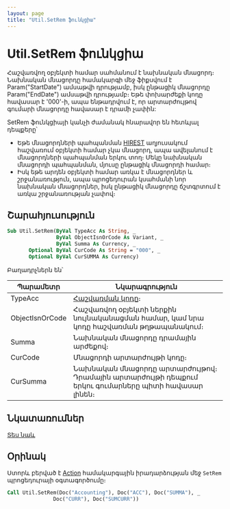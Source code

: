 ```yaml
---
layout: page
title: "Util.SetRem ֆունկցիա"
---
```


# Util.SetRem ֆունկցիա

Հաշվառվող օբյեկտի համար սահմանում է նախնական մնացորդ։ 
Նախնական մնացորդը համակարգի մեջ ֆիքսվում է Param("StartDate") ամսաթվի դրությամբ, իսկ ընթացիկ մնացորդը Param("EndDate") ամսաթվի դրությամբ։ 
Եթե փոխարժեքի կոդը հավասար է '000'-ի, ապա ենթադրվում է, որ արտարժույթով գումարի մնացորդը հավասար է դրամի չափին:

SetRem ֆունկցիայի կանչի ժամանակ հնարավոր են հետևյալ դեպքերը՝
* Եթե մնացորդների պահպանման [HIREST](../../../Database/Hirest2.html) աղյուսակում հաշվառում օբյեկտի համար չկա մնացորդ, ապա ավելանում է մնացորդների պահպանման երկու տող։ 
  Մեկը նախնական մնացորդի պահպանման, մյուսը ընթացիկ մնացորդի համար։
* Իսկ եթե արդեն օբյեկտի համար առկա է մնացորդներ և շրջանառություն, ապա պրոցեդուրան կսահմանի նոր նախնական մնացորդներ, իսկ ընթացիկ մնացորդը ճշտգրտում է առկա շրջանառության չափով։

## Շարահյուսություն

``` vb
Sub Util.SetRem(ByVal TypeAcc As String, _
                ByVal ObjectIsnOrCode As Variant, _
                ByVal Summa As Currency, _
       Optional ByVal CurCode As String = "000", _
       Optional ByVal CurSUMMA As Currency)
```

Բաղադրչներն են՝

| Պարամետր | Նկարագրություն |
|--|--|
| TypeAcc | [Հաշվառման կոդը](../../ASFACT/TypeAcc.html)։ |
| ObjectIsnOrCode | Հաշվառվող օբյեկտի ներքին նույնականացման համար, կամ նրա կոդը հաշվառման թղթապանակում։ |
| Summa | Նախնական մնացորդը դրամային արժեքով։ |
| CurCode | Մնացորդի արտարժույթի կոդը։ |
| CurSumma | Նախնական մնացորդը արտարժույթով։ Դրամային արտարժույթի դեպքում երկու գումարները պիտի հավասար լինեն։ |

## Նկատառումներ

[Տես նաև](../../../functions.html)

## Օրինակ

Ստորև բերված է [Action](../../../ScriptProcs/Action.html) համակարգային իրադարձության մեջ `SetRem` պրոցեդուրայի օգտագործումը։ 

``` vb
Call Util.SetRem(Doc("Accounting"), Doc("ACC"), Doc("SUMMA"), _
               Doc("CURR"), Doc("SUMCURR"))
```

